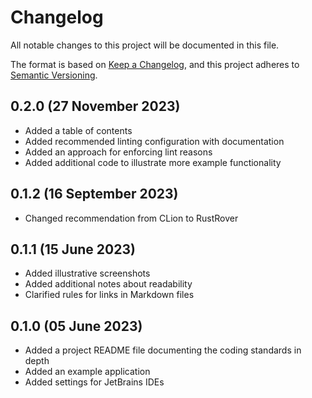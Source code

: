 # Changelog

[Keep a Changelog]:    https://keepachangelog.com/en/1.0.0/
[Semantic Versioning]: https://semver.org/spec/v2.0.0.html

All notable changes to this project will be documented in this file.

The format is based on [Keep a Changelog][], and this project adheres to
[Semantic Versioning][].


## 0.2.0 (27 November 2023)

  - Added a table of contents
  - Added recommended linting configuration with documentation
  - Added an approach for enforcing lint reasons
  - Added additional code to illustrate more example functionality


## 0.1.2 (16 September 2023)

  - Changed recommendation from CLion to RustRover


## 0.1.1 (15 June 2023)

  - Added illustrative screenshots
  - Added additional notes about readability
  - Clarified rules for links in Markdown files


## 0.1.0 (05 June 2023)

  - Added a project README file documenting the coding standards in depth
  - Added an example application
  - Added settings for JetBrains IDEs


